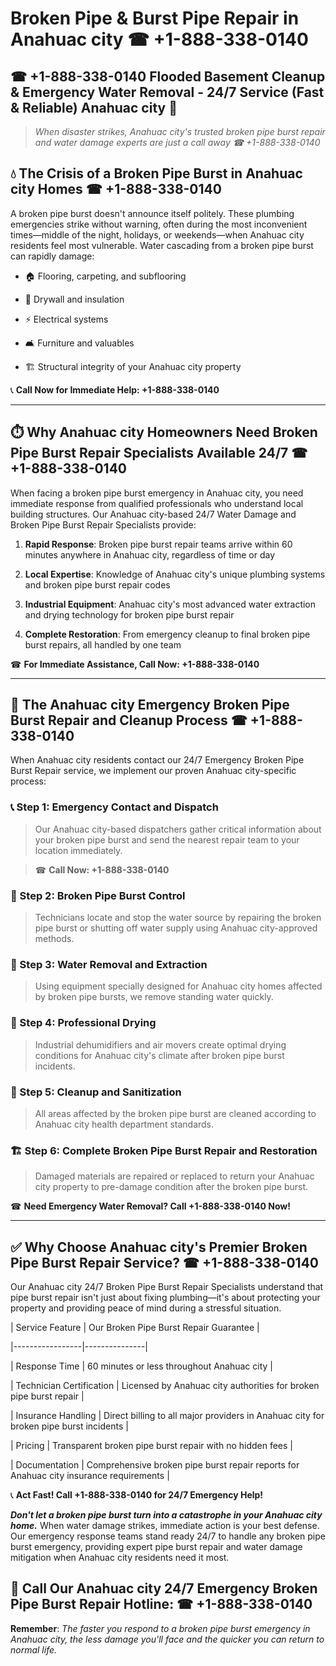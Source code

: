 # Broken Pipe & Burst Pipe Repair in Anahuac city ☎ +1-888-338-0140  
## ☎ +1-888-338-0140 Flooded Basement Cleanup & Emergency Water Removal - 24/7 Service (Fast & Reliable) Anahuac city 🚨  

> *When disaster strikes, Anahuac city's trusted broken pipe burst repair and water damage experts are just a call away ☎ +1-888-338-0140*  

## 💧 The Crisis of a Broken Pipe Burst in Anahuac city Homes ☎ +1-888-338-0140  

A broken pipe burst doesn't announce itself politely. These plumbing emergencies strike without warning, often during the most inconvenient times—middle of the night, holidays, or weekends—when Anahuac city residents feel most vulnerable. Water cascading from a broken pipe burst can rapidly damage:  

* 🏠 Flooring, carpeting, and subflooring  
* 🧱 Drywall and insulation  
* ⚡ Electrical systems  
* 🛋️ Furniture and valuables  
* 🏗️ Structural integrity of your Anahuac city property  

📞 **Call Now for Immediate Help: +1-888-338-0140**  

---  

## ⏱️ Why Anahuac city Homeowners Need Broken Pipe Burst Repair Specialists Available 24/7 ☎ +1-888-338-0140  

When facing a broken pipe burst emergency in Anahuac city, you need immediate response from qualified professionals who understand local building structures. Our Anahuac city-based 24/7 Water Damage and Broken Pipe Burst Repair Specialists provide:  

1. **Rapid Response**: Broken pipe burst repair teams arrive within 60 minutes anywhere in Anahuac city, regardless of time or day  
2. **Local Expertise**: Knowledge of Anahuac city's unique plumbing systems and broken pipe burst repair codes  
3. **Industrial Equipment**: Anahuac city's most advanced water extraction and drying technology for broken pipe burst repair  
4. **Complete Restoration**: From emergency cleanup to final broken pipe burst repairs, all handled by one team  

☎ **For Immediate Assistance, Call Now: +1-888-338-0140**  

---  

## 🔧 The Anahuac city Emergency Broken Pipe Burst Repair and Cleanup Process ☎ +1-888-338-0140  

When Anahuac city residents contact our 24/7 Emergency Broken Pipe Burst Repair service, we implement our proven Anahuac city-specific process:  

### 📞 Step 1: Emergency Contact and Dispatch  
> Our Anahuac city-based dispatchers gather critical information about your broken pipe burst and send the nearest repair team to your location immediately.  
> ☎ **Call Now: +1-888-338-0140**  

### 🚿 Step 2: Broken Pipe Burst Control  
> Technicians locate and stop the water source by repairing the broken pipe burst or shutting off water supply using Anahuac city-approved methods.  

### 🌊 Step 3: Water Removal and Extraction  
> Using equipment specially designed for Anahuac city homes affected by broken pipe bursts, we remove standing water quickly.  

### 💨 Step 4: Professional Drying  
> Industrial dehumidifiers and air movers create optimal drying conditions for Anahuac city's climate after broken pipe burst incidents.  

### 🧼 Step 5: Cleanup and Sanitization  
> All areas affected by the broken pipe burst are cleaned according to Anahuac city health department standards.  

### 🏗️ Step 6: Complete Broken Pipe Burst Repair and Restoration  
> Damaged materials are repaired or replaced to return your Anahuac city property to pre-damage condition after the broken pipe burst.  

☎ **Need Emergency Water Removal? Call +1-888-338-0140 Now!**  

---  

## ✅ Why Choose Anahuac city's Premier Broken Pipe Burst Repair Service? ☎ +1-888-338-0140  

Our Anahuac city 24/7 Broken Pipe Burst Repair Specialists understand that pipe burst repair isn't just about fixing plumbing—it's about protecting your property and providing peace of mind during a stressful situation.  

| Service Feature | Our Broken Pipe Burst Repair Guarantee |  
|-----------------|---------------|  
| Response Time | 60 minutes or less throughout Anahuac city |  
| Technician Certification | Licensed by Anahuac city authorities for broken pipe burst repair |  
| Insurance Handling | Direct billing to all major providers in Anahuac city for broken pipe burst incidents |  
| Pricing | Transparent broken pipe burst repair with no hidden fees |  
| Documentation | Comprehensive broken pipe burst repair reports for Anahuac city insurance requirements |  

📞 **Act Fast! Call +1-888-338-0140 for 24/7 Emergency Help!**  

***Don't let a broken pipe burst turn into a catastrophe in your Anahuac city home.*** When water damage strikes, immediate action is your best defense. Our emergency response teams stand ready 24/7 to handle any broken pipe burst emergency, providing expert pipe burst repair and water damage mitigation when Anahuac city residents need it most.  

## 📱 Call Our Anahuac city 24/7 Emergency Broken Pipe Burst Repair Hotline: ☎ +1-888-338-0140  

**Remember**: *The faster you respond to a broken pipe burst emergency in Anahuac city, the less damage you'll face and the quicker you can return to normal life.*